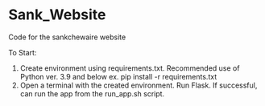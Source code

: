 # Sank_Website
Code for the sankchewaire website

To Start:

1. Create environment using requirements.txt. Recommended use of Python ver. 3.9 and below
		ex. pip install -r requirements.txt  
2. Open a terminal with the created environment. Run Flask. If successful, can run the app from the run_app.sh script. 